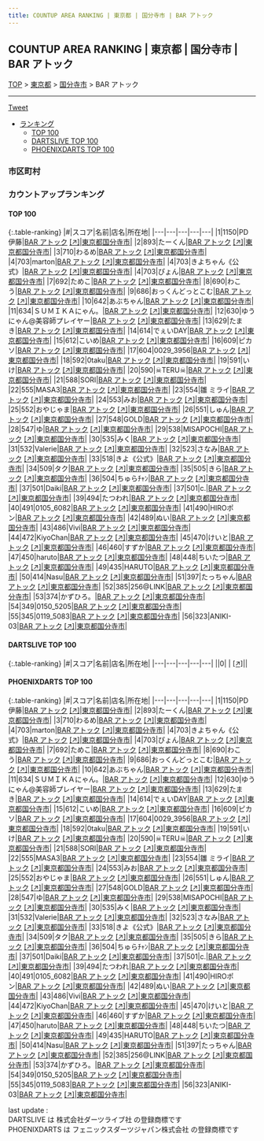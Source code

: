 ```yaml
---
title: COUNTUP AREA RANKING | 東京都 | 国分寺市 | BAR アトック
---
```

## COUNTUP AREA RANKING | 東京都 | 国分寺市 | BAR アトック

[TOP](/darts/rank/) > [東京都](/darts/rank/東京都/) > [国分寺市](/darts/rank/東京都/国分寺市/) > BAR アトック

___

<a href="https://twitter.com/share?ref_src=twsrc%5Etfw" data-text="COUNTUP AREA RANKING | 東京都国分寺市BAR アトック" class="twitter-share-button" data-hashtags="DARTSLIVE,PHOENIXDARTS,darts,ダーツ" data-show-count="false">Tweet</a>

* [ランキング](#カウントアップランキング)
    * [TOP 100](#top-100)
    * [DARTSLIVE TOP 100](#dartslive-top-100)
    * [PHOENIXDARTS TOP 100](#phoenixdarts-top-100)

### 市区町村

<ul>

</ul>

### カウントアップランキング

#### TOP 100



{:.table-ranking}
|#|スコア|名前|店名|所在地|
|---|---|---|---|---|
|1|1150|<span class="rank-name-pd">PD 伊藤</span>|<a href="/darts/rank/shops/86408.html">BAR アトック</a> <a href="https://vs.phoenixdarts.com/jp/shop/shopDetailInfo/s_86408?s_seq=86408">[↗]</a>|<a href="/darts/rank/東京都/国分寺市">東京都国分寺市</a>|
|2|893|<span class="rank-name-pd">たーくん</span>|<a href="/darts/rank/shops/86408.html">BAR アトック</a> <a href="https://vs.phoenixdarts.com/jp/shop/shopDetailInfo/s_86408?s_seq=86408">[↗]</a>|<a href="/darts/rank/東京都/国分寺市">東京都国分寺市</a>|
|3|710|<span class="rank-name-pd">わるめ</span>|<a href="/darts/rank/shops/86408.html">BAR アトック</a> <a href="https://vs.phoenixdarts.com/jp/shop/shopDetailInfo/s_86408?s_seq=86408">[↗]</a>|<a href="/darts/rank/東京都/国分寺市">東京都国分寺市</a>|
|4|703|<span class="rank-name-pd">marton</span>|<a href="/darts/rank/shops/86408.html">BAR アトック</a> <a href="https://vs.phoenixdarts.com/jp/shop/shopDetailInfo/s_86408?s_seq=86408">[↗]</a>|<a href="/darts/rank/東京都/国分寺市">東京都国分寺市</a>|
|4|703|<span class="rank-name-pd">きよちゃん《公式》</span>|<a href="/darts/rank/shops/86408.html">BAR アトック</a> <a href="https://vs.phoenixdarts.com/jp/shop/shopDetailInfo/s_86408?s_seq=86408">[↗]</a>|<a href="/darts/rank/東京都/国分寺市">東京都国分寺市</a>|
|4|703|<span class="rank-name-pd">ぴょん</span>|<a href="/darts/rank/shops/86408.html">BAR アトック</a> <a href="https://vs.phoenixdarts.com/jp/shop/shopDetailInfo/s_86408?s_seq=86408">[↗]</a>|<a href="/darts/rank/東京都/国分寺市">東京都国分寺市</a>|
|7|692|<span class="rank-name-pd">ためこ</span>|<a href="/darts/rank/shops/86408.html">BAR アトック</a> <a href="https://vs.phoenixdarts.com/jp/shop/shopDetailInfo/s_86408?s_seq=86408">[↗]</a>|<a href="/darts/rank/東京都/国分寺市">東京都国分寺市</a>|
|8|690|<span class="rank-name-pd">わこう</span>|<a href="/darts/rank/shops/86408.html">BAR アトック</a> <a href="https://vs.phoenixdarts.com/jp/shop/shopDetailInfo/s_86408?s_seq=86408">[↗]</a>|<a href="/darts/rank/東京都/国分寺市">東京都国分寺市</a>|
|9|686|<span class="rank-name-pd">おっくんどっとこむ</span>|<a href="/darts/rank/shops/86408.html">BAR アトック</a> <a href="https://vs.phoenixdarts.com/jp/shop/shopDetailInfo/s_86408?s_seq=86408">[↗]</a>|<a href="/darts/rank/東京都/国分寺市">東京都国分寺市</a>|
|10|642|<span class="rank-name-pd">あぶちゃん</span>|<a href="/darts/rank/shops/86408.html">BAR アトック</a> <a href="https://vs.phoenixdarts.com/jp/shop/shopDetailInfo/s_86408?s_seq=86408">[↗]</a>|<a href="/darts/rank/東京都/国分寺市">東京都国分寺市</a>|
|11|634|<span class="rank-name-pd">ＳＵＭＩＫＡにゃん。</span>|<a href="/darts/rank/shops/86408.html">BAR アトック</a> <a href="https://vs.phoenixdarts.com/jp/shop/shopDetailInfo/s_86408?s_seq=86408">[↗]</a>|<a href="/darts/rank/東京都/国分寺市">東京都国分寺市</a>|
|12|630|<span class="rank-name-pd">ゆうにゃん@美容師プレイヤー</span>|<a href="/darts/rank/shops/86408.html">BAR アトック</a> <a href="https://vs.phoenixdarts.com/jp/shop/shopDetailInfo/s_86408?s_seq=86408">[↗]</a>|<a href="/darts/rank/東京都/国分寺市">東京都国分寺市</a>|
|13|629|<span class="rank-name-pd">たまき</span>|<a href="/darts/rank/shops/86408.html">BAR アトック</a> <a href="https://vs.phoenixdarts.com/jp/shop/shopDetailInfo/s_86408?s_seq=86408">[↗]</a>|<a href="/darts/rank/東京都/国分寺市">東京都国分寺市</a>|
|14|614|<span class="rank-name-pd">でぇいDAY</span>|<a href="/darts/rank/shops/86408.html">BAR アトック</a> <a href="https://vs.phoenixdarts.com/jp/shop/shopDetailInfo/s_86408?s_seq=86408">[↗]</a>|<a href="/darts/rank/東京都/国分寺市">東京都国分寺市</a>|
|15|612|<span class="rank-name-pd">こいめ</span>|<a href="/darts/rank/shops/86408.html">BAR アトック</a> <a href="https://vs.phoenixdarts.com/jp/shop/shopDetailInfo/s_86408?s_seq=86408">[↗]</a>|<a href="/darts/rank/東京都/国分寺市">東京都国分寺市</a>|
|16|609|<span class="rank-name-pd">ピカソ</span>|<a href="/darts/rank/shops/86408.html">BAR アトック</a> <a href="https://vs.phoenixdarts.com/jp/shop/shopDetailInfo/s_86408?s_seq=86408">[↗]</a>|<a href="/darts/rank/東京都/国分寺市">東京都国分寺市</a>|
|17|604|<span class="rank-name-pd">0029_3956</span>|<a href="/darts/rank/shops/86408.html">BAR アトック</a> <a href="https://vs.phoenixdarts.com/jp/shop/shopDetailInfo/s_86408?s_seq=86408">[↗]</a>|<a href="/darts/rank/東京都/国分寺市">東京都国分寺市</a>|
|18|592|<span class="rank-name-pd">0taku</span>|<a href="/darts/rank/shops/86408.html">BAR アトック</a> <a href="https://vs.phoenixdarts.com/jp/shop/shopDetailInfo/s_86408?s_seq=86408">[↗]</a>|<a href="/darts/rank/東京都/国分寺市">東京都国分寺市</a>|
|19|591|<span class="rank-name-pd">いけ</span>|<a href="/darts/rank/shops/86408.html">BAR アトック</a> <a href="https://vs.phoenixdarts.com/jp/shop/shopDetailInfo/s_86408?s_seq=86408">[↗]</a>|<a href="/darts/rank/東京都/国分寺市">東京都国分寺市</a>|
|20|590|<span class="rank-name-pd">☠TERU☠</span>|<a href="/darts/rank/shops/86408.html">BAR アトック</a> <a href="https://vs.phoenixdarts.com/jp/shop/shopDetailInfo/s_86408?s_seq=86408">[↗]</a>|<a href="/darts/rank/東京都/国分寺市">東京都国分寺市</a>|
|21|588|<span class="rank-name-pd">SORI</span>|<a href="/darts/rank/shops/86408.html">BAR アトック</a> <a href="https://vs.phoenixdarts.com/jp/shop/shopDetailInfo/s_86408?s_seq=86408">[↗]</a>|<a href="/darts/rank/東京都/国分寺市">東京都国分寺市</a>|
|22|555|<span class="rank-name-pd">MASA3</span>|<a href="/darts/rank/shops/86408.html">BAR アトック</a> <a href="https://vs.phoenixdarts.com/jp/shop/shopDetailInfo/s_86408?s_seq=86408">[↗]</a>|<a href="/darts/rank/東京都/国分寺市">東京都国分寺市</a>|
|23|554|<span class="rank-name-pd">雛 ミライ</span>|<a href="/darts/rank/shops/86408.html">BAR アトック</a> <a href="https://vs.phoenixdarts.com/jp/shop/shopDetailInfo/s_86408?s_seq=86408">[↗]</a>|<a href="/darts/rank/東京都/国分寺市">東京都国分寺市</a>|
|24|553|<span class="rank-name-pd">みお</span>|<a href="/darts/rank/shops/86408.html">BAR アトック</a> <a href="https://vs.phoenixdarts.com/jp/shop/shopDetailInfo/s_86408?s_seq=86408">[↗]</a>|<a href="/darts/rank/東京都/国分寺市">東京都国分寺市</a>|
|25|552|<span class="rank-name-pd">おやじゃま</span>|<a href="/darts/rank/shops/86408.html">BAR アトック</a> <a href="https://vs.phoenixdarts.com/jp/shop/shopDetailInfo/s_86408?s_seq=86408">[↗]</a>|<a href="/darts/rank/東京都/国分寺市">東京都国分寺市</a>|
|26|551|<span class="rank-name-pd">しゅん</span>|<a href="/darts/rank/shops/86408.html">BAR アトック</a> <a href="https://vs.phoenixdarts.com/jp/shop/shopDetailInfo/s_86408?s_seq=86408">[↗]</a>|<a href="/darts/rank/東京都/国分寺市">東京都国分寺市</a>|
|27|548|<span class="rank-name-pd">GOLD</span>|<a href="/darts/rank/shops/86408.html">BAR アトック</a> <a href="https://vs.phoenixdarts.com/jp/shop/shopDetailInfo/s_86408?s_seq=86408">[↗]</a>|<a href="/darts/rank/東京都/国分寺市">東京都国分寺市</a>|
|28|547|<span class="rank-name-pd">ゆ</span>|<a href="/darts/rank/shops/86408.html">BAR アトック</a> <a href="https://vs.phoenixdarts.com/jp/shop/shopDetailInfo/s_86408?s_seq=86408">[↗]</a>|<a href="/darts/rank/東京都/国分寺市">東京都国分寺市</a>|
|29|538|<span class="rank-name-pd">MISAPOCHI</span>|<a href="/darts/rank/shops/86408.html">BAR アトック</a> <a href="https://vs.phoenixdarts.com/jp/shop/shopDetailInfo/s_86408?s_seq=86408">[↗]</a>|<a href="/darts/rank/東京都/国分寺市">東京都国分寺市</a>|
|30|535|<span class="rank-name-pd">みく</span>|<a href="/darts/rank/shops/86408.html">BAR アトック</a> <a href="https://vs.phoenixdarts.com/jp/shop/shopDetailInfo/s_86408?s_seq=86408">[↗]</a>|<a href="/darts/rank/東京都/国分寺市">東京都国分寺市</a>|
|31|532|<span class="rank-name-pd">Valerie</span>|<a href="/darts/rank/shops/86408.html">BAR アトック</a> <a href="https://vs.phoenixdarts.com/jp/shop/shopDetailInfo/s_86408?s_seq=86408">[↗]</a>|<a href="/darts/rank/東京都/国分寺市">東京都国分寺市</a>|
|32|523|<span class="rank-name-pd">さなみ</span>|<a href="/darts/rank/shops/86408.html">BAR アトック</a> <a href="https://vs.phoenixdarts.com/jp/shop/shopDetailInfo/s_86408?s_seq=86408">[↗]</a>|<a href="/darts/rank/東京都/国分寺市">東京都国分寺市</a>|
|33|518|<span class="rank-name-pd">きよ《公式》</span>|<a href="/darts/rank/shops/86408.html">BAR アトック</a> <a href="https://vs.phoenixdarts.com/jp/shop/shopDetailInfo/s_86408?s_seq=86408">[↗]</a>|<a href="/darts/rank/東京都/国分寺市">東京都国分寺市</a>|
|34|509|<span class="rank-name-pd">タク</span>|<a href="/darts/rank/shops/86408.html">BAR アトック</a> <a href="https://vs.phoenixdarts.com/jp/shop/shopDetailInfo/s_86408?s_seq=86408">[↗]</a>|<a href="/darts/rank/東京都/国分寺市">東京都国分寺市</a>|
|35|505|<span class="rank-name-pd">きら</span>|<a href="/darts/rank/shops/86408.html">BAR アトック</a> <a href="https://vs.phoenixdarts.com/jp/shop/shopDetailInfo/s_86408?s_seq=86408">[↗]</a>|<a href="/darts/rank/東京都/国分寺市">東京都国分寺市</a>|
|36|504|<span class="rank-name-pd">ちゅらﾁｬﾝ</span>|<a href="/darts/rank/shops/86408.html">BAR アトック</a> <a href="https://vs.phoenixdarts.com/jp/shop/shopDetailInfo/s_86408?s_seq=86408">[↗]</a>|<a href="/darts/rank/東京都/国分寺市">東京都国分寺市</a>|
|37|501|<span class="rank-name-pd">Daiki</span>|<a href="/darts/rank/shops/86408.html">BAR アトック</a> <a href="https://vs.phoenixdarts.com/jp/shop/shopDetailInfo/s_86408?s_seq=86408">[↗]</a>|<a href="/darts/rank/東京都/国分寺市">東京都国分寺市</a>|
|37|501|<span class="rank-name-pd">c.</span>|<a href="/darts/rank/shops/86408.html">BAR アトック</a> <a href="https://vs.phoenixdarts.com/jp/shop/shopDetailInfo/s_86408?s_seq=86408">[↗]</a>|<a href="/darts/rank/東京都/国分寺市">東京都国分寺市</a>|
|39|494|<span class="rank-name-pd">たつわれ</span>|<a href="/darts/rank/shops/86408.html">BAR アトック</a> <a href="https://vs.phoenixdarts.com/jp/shop/shopDetailInfo/s_86408?s_seq=86408">[↗]</a>|<a href="/darts/rank/東京都/国分寺市">東京都国分寺市</a>|
|40|491|<span class="rank-name-pd">0105_6082</span>|<a href="/darts/rank/shops/86408.html">BAR アトック</a> <a href="https://vs.phoenixdarts.com/jp/shop/shopDetailInfo/s_86408?s_seq=86408">[↗]</a>|<a href="/darts/rank/東京都/国分寺市">東京都国分寺市</a>|
|41|490|<span class="rank-name-pd">HIROポン</span>|<a href="/darts/rank/shops/86408.html">BAR アトック</a> <a href="https://vs.phoenixdarts.com/jp/shop/shopDetailInfo/s_86408?s_seq=86408">[↗]</a>|<a href="/darts/rank/東京都/国分寺市">東京都国分寺市</a>|
|42|489|<span class="rank-name-pd">ぬい</span>|<a href="/darts/rank/shops/86408.html">BAR アトック</a> <a href="https://vs.phoenixdarts.com/jp/shop/shopDetailInfo/s_86408?s_seq=86408">[↗]</a>|<a href="/darts/rank/東京都/国分寺市">東京都国分寺市</a>|
|43|486|<span class="rank-name-pd">Vivi</span>|<a href="/darts/rank/shops/86408.html">BAR アトック</a> <a href="https://vs.phoenixdarts.com/jp/shop/shopDetailInfo/s_86408?s_seq=86408">[↗]</a>|<a href="/darts/rank/東京都/国分寺市">東京都国分寺市</a>|
|44|472|<span class="rank-name-pd">KiyoChan</span>|<a href="/darts/rank/shops/86408.html">BAR アトック</a> <a href="https://vs.phoenixdarts.com/jp/shop/shopDetailInfo/s_86408?s_seq=86408">[↗]</a>|<a href="/darts/rank/東京都/国分寺市">東京都国分寺市</a>|
|45|470|<span class="rank-name-pd">けいと</span>|<a href="/darts/rank/shops/86408.html">BAR アトック</a> <a href="https://vs.phoenixdarts.com/jp/shop/shopDetailInfo/s_86408?s_seq=86408">[↗]</a>|<a href="/darts/rank/東京都/国分寺市">東京都国分寺市</a>|
|46|460|<span class="rank-name-pd">すずか</span>|<a href="/darts/rank/shops/86408.html">BAR アトック</a> <a href="https://vs.phoenixdarts.com/jp/shop/shopDetailInfo/s_86408?s_seq=86408">[↗]</a>|<a href="/darts/rank/東京都/国分寺市">東京都国分寺市</a>|
|47|450|<span class="rank-name-pd">haruto</span>|<a href="/darts/rank/shops/86408.html">BAR アトック</a> <a href="https://vs.phoenixdarts.com/jp/shop/shopDetailInfo/s_86408?s_seq=86408">[↗]</a>|<a href="/darts/rank/東京都/国分寺市">東京都国分寺市</a>|
|48|448|<span class="rank-name-pd">ちいたつ</span>|<a href="/darts/rank/shops/86408.html">BAR アトック</a> <a href="https://vs.phoenixdarts.com/jp/shop/shopDetailInfo/s_86408?s_seq=86408">[↗]</a>|<a href="/darts/rank/東京都/国分寺市">東京都国分寺市</a>|
|49|435|<span class="rank-name-pd">HARUTO</span>|<a href="/darts/rank/shops/86408.html">BAR アトック</a> <a href="https://vs.phoenixdarts.com/jp/shop/shopDetailInfo/s_86408?s_seq=86408">[↗]</a>|<a href="/darts/rank/東京都/国分寺市">東京都国分寺市</a>|
|50|414|<span class="rank-name-pd">Nasu</span>|<a href="/darts/rank/shops/86408.html">BAR アトック</a> <a href="https://vs.phoenixdarts.com/jp/shop/shopDetailInfo/s_86408?s_seq=86408">[↗]</a>|<a href="/darts/rank/東京都/国分寺市">東京都国分寺市</a>|
|51|397|<span class="rank-name-pd">たっちゃん</span>|<a href="/darts/rank/shops/86408.html">BAR アトック</a> <a href="https://vs.phoenixdarts.com/jp/shop/shopDetailInfo/s_86408?s_seq=86408">[↗]</a>|<a href="/darts/rank/東京都/国分寺市">東京都国分寺市</a>|
|52|385|<span class="rank-name-pd">256@LINK</span>|<a href="/darts/rank/shops/86408.html">BAR アトック</a> <a href="https://vs.phoenixdarts.com/jp/shop/shopDetailInfo/s_86408?s_seq=86408">[↗]</a>|<a href="/darts/rank/東京都/国分寺市">東京都国分寺市</a>|
|53|374|<span class="rank-name-pd">かずひろ。</span>|<a href="/darts/rank/shops/86408.html">BAR アトック</a> <a href="https://vs.phoenixdarts.com/jp/shop/shopDetailInfo/s_86408?s_seq=86408">[↗]</a>|<a href="/darts/rank/東京都/国分寺市">東京都国分寺市</a>|
|54|349|<span class="rank-name-pd">0150_5205</span>|<a href="/darts/rank/shops/86408.html">BAR アトック</a> <a href="https://vs.phoenixdarts.com/jp/shop/shopDetailInfo/s_86408?s_seq=86408">[↗]</a>|<a href="/darts/rank/東京都/国分寺市">東京都国分寺市</a>|
|55|345|<span class="rank-name-pd">0119_5083</span>|<a href="/darts/rank/shops/86408.html">BAR アトック</a> <a href="https://vs.phoenixdarts.com/jp/shop/shopDetailInfo/s_86408?s_seq=86408">[↗]</a>|<a href="/darts/rank/東京都/国分寺市">東京都国分寺市</a>|
|56|323|<span class="rank-name-pd">ANIKI-03</span>|<a href="/darts/rank/shops/86408.html">BAR アトック</a> <a href="https://vs.phoenixdarts.com/jp/shop/shopDetailInfo/s_86408?s_seq=86408">[↗]</a>|<a href="/darts/rank/東京都/国分寺市">東京都国分寺市</a>|


#### DARTSLIVE TOP 100



{:.table-ranking}
|#|スコア|名前|店名|所在地|
|---|---|---|---|---|
||0|<span class="rank-name-dl"> </span>|<a href="/darts/rank/shops/.html"></a> <a href="">[↗]</a>|<a href="/darts/rank//"></a>|


#### PHOENIXDARTS TOP 100



{:.table-ranking}
|#|スコア|名前|店名|所在地|
|---|---|---|---|---|
|1|1150|<span class="rank-name-pd">PD 伊藤</span>|<a href="/darts/rank/shops/86408.html">BAR アトック</a> <a href="https://vs.phoenixdarts.com/jp/shop/shopDetailInfo/s_86408?s_seq=86408">[↗]</a>|<a href="/darts/rank/東京都/国分寺市">東京都国分寺市</a>|
|2|893|<span class="rank-name-pd">たーくん</span>|<a href="/darts/rank/shops/86408.html">BAR アトック</a> <a href="https://vs.phoenixdarts.com/jp/shop/shopDetailInfo/s_86408?s_seq=86408">[↗]</a>|<a href="/darts/rank/東京都/国分寺市">東京都国分寺市</a>|
|3|710|<span class="rank-name-pd">わるめ</span>|<a href="/darts/rank/shops/86408.html">BAR アトック</a> <a href="https://vs.phoenixdarts.com/jp/shop/shopDetailInfo/s_86408?s_seq=86408">[↗]</a>|<a href="/darts/rank/東京都/国分寺市">東京都国分寺市</a>|
|4|703|<span class="rank-name-pd">marton</span>|<a href="/darts/rank/shops/86408.html">BAR アトック</a> <a href="https://vs.phoenixdarts.com/jp/shop/shopDetailInfo/s_86408?s_seq=86408">[↗]</a>|<a href="/darts/rank/東京都/国分寺市">東京都国分寺市</a>|
|4|703|<span class="rank-name-pd">きよちゃん《公式》</span>|<a href="/darts/rank/shops/86408.html">BAR アトック</a> <a href="https://vs.phoenixdarts.com/jp/shop/shopDetailInfo/s_86408?s_seq=86408">[↗]</a>|<a href="/darts/rank/東京都/国分寺市">東京都国分寺市</a>|
|4|703|<span class="rank-name-pd">ぴょん</span>|<a href="/darts/rank/shops/86408.html">BAR アトック</a> <a href="https://vs.phoenixdarts.com/jp/shop/shopDetailInfo/s_86408?s_seq=86408">[↗]</a>|<a href="/darts/rank/東京都/国分寺市">東京都国分寺市</a>|
|7|692|<span class="rank-name-pd">ためこ</span>|<a href="/darts/rank/shops/86408.html">BAR アトック</a> <a href="https://vs.phoenixdarts.com/jp/shop/shopDetailInfo/s_86408?s_seq=86408">[↗]</a>|<a href="/darts/rank/東京都/国分寺市">東京都国分寺市</a>|
|8|690|<span class="rank-name-pd">わこう</span>|<a href="/darts/rank/shops/86408.html">BAR アトック</a> <a href="https://vs.phoenixdarts.com/jp/shop/shopDetailInfo/s_86408?s_seq=86408">[↗]</a>|<a href="/darts/rank/東京都/国分寺市">東京都国分寺市</a>|
|9|686|<span class="rank-name-pd">おっくんどっとこむ</span>|<a href="/darts/rank/shops/86408.html">BAR アトック</a> <a href="https://vs.phoenixdarts.com/jp/shop/shopDetailInfo/s_86408?s_seq=86408">[↗]</a>|<a href="/darts/rank/東京都/国分寺市">東京都国分寺市</a>|
|10|642|<span class="rank-name-pd">あぶちゃん</span>|<a href="/darts/rank/shops/86408.html">BAR アトック</a> <a href="https://vs.phoenixdarts.com/jp/shop/shopDetailInfo/s_86408?s_seq=86408">[↗]</a>|<a href="/darts/rank/東京都/国分寺市">東京都国分寺市</a>|
|11|634|<span class="rank-name-pd">ＳＵＭＩＫＡにゃん。</span>|<a href="/darts/rank/shops/86408.html">BAR アトック</a> <a href="https://vs.phoenixdarts.com/jp/shop/shopDetailInfo/s_86408?s_seq=86408">[↗]</a>|<a href="/darts/rank/東京都/国分寺市">東京都国分寺市</a>|
|12|630|<span class="rank-name-pd">ゆうにゃん@美容師プレイヤー</span>|<a href="/darts/rank/shops/86408.html">BAR アトック</a> <a href="https://vs.phoenixdarts.com/jp/shop/shopDetailInfo/s_86408?s_seq=86408">[↗]</a>|<a href="/darts/rank/東京都/国分寺市">東京都国分寺市</a>|
|13|629|<span class="rank-name-pd">たまき</span>|<a href="/darts/rank/shops/86408.html">BAR アトック</a> <a href="https://vs.phoenixdarts.com/jp/shop/shopDetailInfo/s_86408?s_seq=86408">[↗]</a>|<a href="/darts/rank/東京都/国分寺市">東京都国分寺市</a>|
|14|614|<span class="rank-name-pd">でぇいDAY</span>|<a href="/darts/rank/shops/86408.html">BAR アトック</a> <a href="https://vs.phoenixdarts.com/jp/shop/shopDetailInfo/s_86408?s_seq=86408">[↗]</a>|<a href="/darts/rank/東京都/国分寺市">東京都国分寺市</a>|
|15|612|<span class="rank-name-pd">こいめ</span>|<a href="/darts/rank/shops/86408.html">BAR アトック</a> <a href="https://vs.phoenixdarts.com/jp/shop/shopDetailInfo/s_86408?s_seq=86408">[↗]</a>|<a href="/darts/rank/東京都/国分寺市">東京都国分寺市</a>|
|16|609|<span class="rank-name-pd">ピカソ</span>|<a href="/darts/rank/shops/86408.html">BAR アトック</a> <a href="https://vs.phoenixdarts.com/jp/shop/shopDetailInfo/s_86408?s_seq=86408">[↗]</a>|<a href="/darts/rank/東京都/国分寺市">東京都国分寺市</a>|
|17|604|<span class="rank-name-pd">0029_3956</span>|<a href="/darts/rank/shops/86408.html">BAR アトック</a> <a href="https://vs.phoenixdarts.com/jp/shop/shopDetailInfo/s_86408?s_seq=86408">[↗]</a>|<a href="/darts/rank/東京都/国分寺市">東京都国分寺市</a>|
|18|592|<span class="rank-name-pd">0taku</span>|<a href="/darts/rank/shops/86408.html">BAR アトック</a> <a href="https://vs.phoenixdarts.com/jp/shop/shopDetailInfo/s_86408?s_seq=86408">[↗]</a>|<a href="/darts/rank/東京都/国分寺市">東京都国分寺市</a>|
|19|591|<span class="rank-name-pd">いけ</span>|<a href="/darts/rank/shops/86408.html">BAR アトック</a> <a href="https://vs.phoenixdarts.com/jp/shop/shopDetailInfo/s_86408?s_seq=86408">[↗]</a>|<a href="/darts/rank/東京都/国分寺市">東京都国分寺市</a>|
|20|590|<span class="rank-name-pd">☠TERU☠</span>|<a href="/darts/rank/shops/86408.html">BAR アトック</a> <a href="https://vs.phoenixdarts.com/jp/shop/shopDetailInfo/s_86408?s_seq=86408">[↗]</a>|<a href="/darts/rank/東京都/国分寺市">東京都国分寺市</a>|
|21|588|<span class="rank-name-pd">SORI</span>|<a href="/darts/rank/shops/86408.html">BAR アトック</a> <a href="https://vs.phoenixdarts.com/jp/shop/shopDetailInfo/s_86408?s_seq=86408">[↗]</a>|<a href="/darts/rank/東京都/国分寺市">東京都国分寺市</a>|
|22|555|<span class="rank-name-pd">MASA3</span>|<a href="/darts/rank/shops/86408.html">BAR アトック</a> <a href="https://vs.phoenixdarts.com/jp/shop/shopDetailInfo/s_86408?s_seq=86408">[↗]</a>|<a href="/darts/rank/東京都/国分寺市">東京都国分寺市</a>|
|23|554|<span class="rank-name-pd">雛 ミライ</span>|<a href="/darts/rank/shops/86408.html">BAR アトック</a> <a href="https://vs.phoenixdarts.com/jp/shop/shopDetailInfo/s_86408?s_seq=86408">[↗]</a>|<a href="/darts/rank/東京都/国分寺市">東京都国分寺市</a>|
|24|553|<span class="rank-name-pd">みお</span>|<a href="/darts/rank/shops/86408.html">BAR アトック</a> <a href="https://vs.phoenixdarts.com/jp/shop/shopDetailInfo/s_86408?s_seq=86408">[↗]</a>|<a href="/darts/rank/東京都/国分寺市">東京都国分寺市</a>|
|25|552|<span class="rank-name-pd">おやじゃま</span>|<a href="/darts/rank/shops/86408.html">BAR アトック</a> <a href="https://vs.phoenixdarts.com/jp/shop/shopDetailInfo/s_86408?s_seq=86408">[↗]</a>|<a href="/darts/rank/東京都/国分寺市">東京都国分寺市</a>|
|26|551|<span class="rank-name-pd">しゅん</span>|<a href="/darts/rank/shops/86408.html">BAR アトック</a> <a href="https://vs.phoenixdarts.com/jp/shop/shopDetailInfo/s_86408?s_seq=86408">[↗]</a>|<a href="/darts/rank/東京都/国分寺市">東京都国分寺市</a>|
|27|548|<span class="rank-name-pd">GOLD</span>|<a href="/darts/rank/shops/86408.html">BAR アトック</a> <a href="https://vs.phoenixdarts.com/jp/shop/shopDetailInfo/s_86408?s_seq=86408">[↗]</a>|<a href="/darts/rank/東京都/国分寺市">東京都国分寺市</a>|
|28|547|<span class="rank-name-pd">ゆ</span>|<a href="/darts/rank/shops/86408.html">BAR アトック</a> <a href="https://vs.phoenixdarts.com/jp/shop/shopDetailInfo/s_86408?s_seq=86408">[↗]</a>|<a href="/darts/rank/東京都/国分寺市">東京都国分寺市</a>|
|29|538|<span class="rank-name-pd">MISAPOCHI</span>|<a href="/darts/rank/shops/86408.html">BAR アトック</a> <a href="https://vs.phoenixdarts.com/jp/shop/shopDetailInfo/s_86408?s_seq=86408">[↗]</a>|<a href="/darts/rank/東京都/国分寺市">東京都国分寺市</a>|
|30|535|<span class="rank-name-pd">みく</span>|<a href="/darts/rank/shops/86408.html">BAR アトック</a> <a href="https://vs.phoenixdarts.com/jp/shop/shopDetailInfo/s_86408?s_seq=86408">[↗]</a>|<a href="/darts/rank/東京都/国分寺市">東京都国分寺市</a>|
|31|532|<span class="rank-name-pd">Valerie</span>|<a href="/darts/rank/shops/86408.html">BAR アトック</a> <a href="https://vs.phoenixdarts.com/jp/shop/shopDetailInfo/s_86408?s_seq=86408">[↗]</a>|<a href="/darts/rank/東京都/国分寺市">東京都国分寺市</a>|
|32|523|<span class="rank-name-pd">さなみ</span>|<a href="/darts/rank/shops/86408.html">BAR アトック</a> <a href="https://vs.phoenixdarts.com/jp/shop/shopDetailInfo/s_86408?s_seq=86408">[↗]</a>|<a href="/darts/rank/東京都/国分寺市">東京都国分寺市</a>|
|33|518|<span class="rank-name-pd">きよ《公式》</span>|<a href="/darts/rank/shops/86408.html">BAR アトック</a> <a href="https://vs.phoenixdarts.com/jp/shop/shopDetailInfo/s_86408?s_seq=86408">[↗]</a>|<a href="/darts/rank/東京都/国分寺市">東京都国分寺市</a>|
|34|509|<span class="rank-name-pd">タク</span>|<a href="/darts/rank/shops/86408.html">BAR アトック</a> <a href="https://vs.phoenixdarts.com/jp/shop/shopDetailInfo/s_86408?s_seq=86408">[↗]</a>|<a href="/darts/rank/東京都/国分寺市">東京都国分寺市</a>|
|35|505|<span class="rank-name-pd">きら</span>|<a href="/darts/rank/shops/86408.html">BAR アトック</a> <a href="https://vs.phoenixdarts.com/jp/shop/shopDetailInfo/s_86408?s_seq=86408">[↗]</a>|<a href="/darts/rank/東京都/国分寺市">東京都国分寺市</a>|
|36|504|<span class="rank-name-pd">ちゅらﾁｬﾝ</span>|<a href="/darts/rank/shops/86408.html">BAR アトック</a> <a href="https://vs.phoenixdarts.com/jp/shop/shopDetailInfo/s_86408?s_seq=86408">[↗]</a>|<a href="/darts/rank/東京都/国分寺市">東京都国分寺市</a>|
|37|501|<span class="rank-name-pd">Daiki</span>|<a href="/darts/rank/shops/86408.html">BAR アトック</a> <a href="https://vs.phoenixdarts.com/jp/shop/shopDetailInfo/s_86408?s_seq=86408">[↗]</a>|<a href="/darts/rank/東京都/国分寺市">東京都国分寺市</a>|
|37|501|<span class="rank-name-pd">c.</span>|<a href="/darts/rank/shops/86408.html">BAR アトック</a> <a href="https://vs.phoenixdarts.com/jp/shop/shopDetailInfo/s_86408?s_seq=86408">[↗]</a>|<a href="/darts/rank/東京都/国分寺市">東京都国分寺市</a>|
|39|494|<span class="rank-name-pd">たつわれ</span>|<a href="/darts/rank/shops/86408.html">BAR アトック</a> <a href="https://vs.phoenixdarts.com/jp/shop/shopDetailInfo/s_86408?s_seq=86408">[↗]</a>|<a href="/darts/rank/東京都/国分寺市">東京都国分寺市</a>|
|40|491|<span class="rank-name-pd">0105_6082</span>|<a href="/darts/rank/shops/86408.html">BAR アトック</a> <a href="https://vs.phoenixdarts.com/jp/shop/shopDetailInfo/s_86408?s_seq=86408">[↗]</a>|<a href="/darts/rank/東京都/国分寺市">東京都国分寺市</a>|
|41|490|<span class="rank-name-pd">HIROポン</span>|<a href="/darts/rank/shops/86408.html">BAR アトック</a> <a href="https://vs.phoenixdarts.com/jp/shop/shopDetailInfo/s_86408?s_seq=86408">[↗]</a>|<a href="/darts/rank/東京都/国分寺市">東京都国分寺市</a>|
|42|489|<span class="rank-name-pd">ぬい</span>|<a href="/darts/rank/shops/86408.html">BAR アトック</a> <a href="https://vs.phoenixdarts.com/jp/shop/shopDetailInfo/s_86408?s_seq=86408">[↗]</a>|<a href="/darts/rank/東京都/国分寺市">東京都国分寺市</a>|
|43|486|<span class="rank-name-pd">Vivi</span>|<a href="/darts/rank/shops/86408.html">BAR アトック</a> <a href="https://vs.phoenixdarts.com/jp/shop/shopDetailInfo/s_86408?s_seq=86408">[↗]</a>|<a href="/darts/rank/東京都/国分寺市">東京都国分寺市</a>|
|44|472|<span class="rank-name-pd">KiyoChan</span>|<a href="/darts/rank/shops/86408.html">BAR アトック</a> <a href="https://vs.phoenixdarts.com/jp/shop/shopDetailInfo/s_86408?s_seq=86408">[↗]</a>|<a href="/darts/rank/東京都/国分寺市">東京都国分寺市</a>|
|45|470|<span class="rank-name-pd">けいと</span>|<a href="/darts/rank/shops/86408.html">BAR アトック</a> <a href="https://vs.phoenixdarts.com/jp/shop/shopDetailInfo/s_86408?s_seq=86408">[↗]</a>|<a href="/darts/rank/東京都/国分寺市">東京都国分寺市</a>|
|46|460|<span class="rank-name-pd">すずか</span>|<a href="/darts/rank/shops/86408.html">BAR アトック</a> <a href="https://vs.phoenixdarts.com/jp/shop/shopDetailInfo/s_86408?s_seq=86408">[↗]</a>|<a href="/darts/rank/東京都/国分寺市">東京都国分寺市</a>|
|47|450|<span class="rank-name-pd">haruto</span>|<a href="/darts/rank/shops/86408.html">BAR アトック</a> <a href="https://vs.phoenixdarts.com/jp/shop/shopDetailInfo/s_86408?s_seq=86408">[↗]</a>|<a href="/darts/rank/東京都/国分寺市">東京都国分寺市</a>|
|48|448|<span class="rank-name-pd">ちいたつ</span>|<a href="/darts/rank/shops/86408.html">BAR アトック</a> <a href="https://vs.phoenixdarts.com/jp/shop/shopDetailInfo/s_86408?s_seq=86408">[↗]</a>|<a href="/darts/rank/東京都/国分寺市">東京都国分寺市</a>|
|49|435|<span class="rank-name-pd">HARUTO</span>|<a href="/darts/rank/shops/86408.html">BAR アトック</a> <a href="https://vs.phoenixdarts.com/jp/shop/shopDetailInfo/s_86408?s_seq=86408">[↗]</a>|<a href="/darts/rank/東京都/国分寺市">東京都国分寺市</a>|
|50|414|<span class="rank-name-pd">Nasu</span>|<a href="/darts/rank/shops/86408.html">BAR アトック</a> <a href="https://vs.phoenixdarts.com/jp/shop/shopDetailInfo/s_86408?s_seq=86408">[↗]</a>|<a href="/darts/rank/東京都/国分寺市">東京都国分寺市</a>|
|51|397|<span class="rank-name-pd">たっちゃん</span>|<a href="/darts/rank/shops/86408.html">BAR アトック</a> <a href="https://vs.phoenixdarts.com/jp/shop/shopDetailInfo/s_86408?s_seq=86408">[↗]</a>|<a href="/darts/rank/東京都/国分寺市">東京都国分寺市</a>|
|52|385|<span class="rank-name-pd">256@LINK</span>|<a href="/darts/rank/shops/86408.html">BAR アトック</a> <a href="https://vs.phoenixdarts.com/jp/shop/shopDetailInfo/s_86408?s_seq=86408">[↗]</a>|<a href="/darts/rank/東京都/国分寺市">東京都国分寺市</a>|
|53|374|<span class="rank-name-pd">かずひろ。</span>|<a href="/darts/rank/shops/86408.html">BAR アトック</a> <a href="https://vs.phoenixdarts.com/jp/shop/shopDetailInfo/s_86408?s_seq=86408">[↗]</a>|<a href="/darts/rank/東京都/国分寺市">東京都国分寺市</a>|
|54|349|<span class="rank-name-pd">0150_5205</span>|<a href="/darts/rank/shops/86408.html">BAR アトック</a> <a href="https://vs.phoenixdarts.com/jp/shop/shopDetailInfo/s_86408?s_seq=86408">[↗]</a>|<a href="/darts/rank/東京都/国分寺市">東京都国分寺市</a>|
|55|345|<span class="rank-name-pd">0119_5083</span>|<a href="/darts/rank/shops/86408.html">BAR アトック</a> <a href="https://vs.phoenixdarts.com/jp/shop/shopDetailInfo/s_86408?s_seq=86408">[↗]</a>|<a href="/darts/rank/東京都/国分寺市">東京都国分寺市</a>|
|56|323|<span class="rank-name-pd">ANIKI-03</span>|<a href="/darts/rank/shops/86408.html">BAR アトック</a> <a href="https://vs.phoenixdarts.com/jp/shop/shopDetailInfo/s_86408?s_seq=86408">[↗]</a>|<a href="/darts/rank/東京都/国分寺市">東京都国分寺市</a>|


<div class="footer border-top border-gray-light mt-5 pt-3 text-right text-gray">
    last update : <span style="font-weight: italic" id="foot_last_modified"></span><br />
    DARTSLIVE は 株式会社ダーツライブ社 の登録商標です<br />
    PHOENIXDARTS は フェニックスダーツジャパン株式会社 の登録商標です<br />
</div>

<script src="https://cdnjs.cloudflare.com/ajax/libs/jquery.tablesorter/2.31.3/js/jquery.tablesorter.min.js" integrity="sha512-qzgd5cYSZcosqpzpn7zF2ZId8f/8CHmFKZ8j7mU4OUXTNRd5g+ZHBPsgKEwoqxCtdQvExE5LprwwPAgoicguNg==" crossorigin="anonymous" referrerpolicy="no-referrer"></script>
<link rel="stylesheet" href="https://cdnjs.cloudflare.com/ajax/libs/jquery.tablesorter/2.31.3/css/theme.default.min.css" integrity="sha512-wghhOJkjQX0Lh3NSWvNKeZ0ZpNn+SPVXX1Qyc9OCaogADktxrBiBdKGDoqVUOyhStvMBmJQ8ZdMHiR3wuEq8+w==" crossorigin="anonymous" referrerpolicy="no-referrer" />
<script>
$(function() {
    $(".table-ranking").tablesorter({sortList:[[0, 0]]});
    $("#foot_last_modified").text(formatDate(new Date(document.lastModified), 'yyyy-MM-dd HH:mm:ss'));
});
</script>

<script async src="https://platform.twitter.com/widgets.js" charset="utf-8"></script>